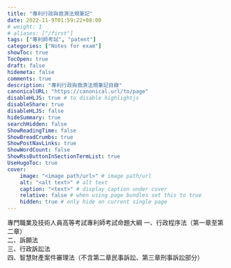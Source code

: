 ```yaml
---
title: "專利行政與救濟法規筆記"
date: 2022-11-9T01:59:22+08:00
# weight: 1
# aliases: ["/first"]
tags: ["專利師考試", "patent"]
categories: ["Notes for exam"]
showToc: true
TocOpen: true
draft: false
hidemeta: false
comments: true
description: "專利行政與救濟法規筆記目錄"
canonicalURL: "https://canonical.url/to/page"
disableHLJS: true # to disable highlightjs
disableShare: true
disableHLJS: false
hideSummary: true
searchHidden: false
ShowReadingTime: false
ShowBreadCrumbs: true
ShowPostNavLinks: true
ShowWordCount: false
ShowRssButtonInSectionTermList: true
UseHugoToc: true
cover:
    image: "<image path/url>" # image path/url
    alt: "<alt text>" # alt text
    caption: "<text>" # display caption under cover
    relative: false # when using page bundles set this to true
    hidden: true # only hide on current single page
---
```


專門職業及技術人員高等考試專利師考試命題大綱
一、行政程序法（第一章至第二章）  
二、訴願法  
三、行政訴訟法  
四、智慧財產案件審理法（不含第二章民事訴訟、第三章刑事訴訟部分）